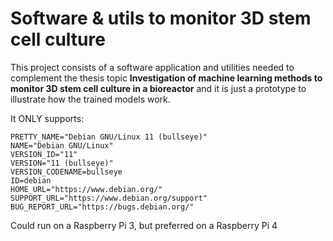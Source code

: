 # Software & utils to monitor 3D stem cell culture

This project consists of a software application and utilities needed to complement
the thesis topic **Investigation of machine learning methods to monitor 3D stem cell culture
in a bioreactor** and it is just a prototype to illustrate how the trained models work.

It ONLY supports:

```
PRETTY_NAME="Debian GNU/Linux 11 (bullseye)"
NAME="Debian GNU/Linux"
VERSION_ID="11"
VERSION="11 (bullseye)"
VERSION_CODENAME=bullseye
ID=debian
HOME_URL="https://www.debian.org/"
SUPPORT_URL="https://www.debian.org/support"
BUG_REPORT_URL="https://bugs.debian.org/"
```

Could run on a Raspberry Pi 3, but preferred on a Raspberry Pi 4
